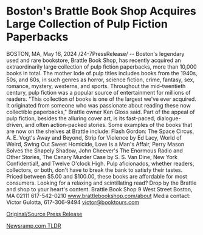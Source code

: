 # Boston's Brattle Book Shop Acquires Large Collection of Pulp Fiction Paperbacks

BOSTON, MA, May 16, 2024 /24-7PressRelease/ -- Boston's legendary used and rare bookstore, Brattle Book Shop, has recently acquired an extraordinarily large collection of pulp fiction paperbacks, more than 10,000 books in total.  The mother lode of pulp titles includes books from the 1940s, 50s, and 60s, in such genres as horror, science fiction, crime, fantasy, sex, romance, mystery, westerns, and sports. Throughout the mid-twentieth century, pulp fiction was a popular source of entertainment for millions of readers.  "This collection of books is one of the largest we've ever acquired. It originated from someone who was passionate about reading these now collectible paperbacks," Brattle owner Ken Gloss said.  Part of the appeal of pulp fiction, besides the alluring cover art, is its fast-paced, dialogue-driven, and often action-packed stories. Some examples of the books that are now on the shelves at Brattle include: Flash Gordon: The Space Circus, A. E. Vogt's Away and Beyond, Strip for Violence by Ed Lacy, World of Weird, Swing Out Sweet Homicide, Love Is a Man's Affair, Perry Mason Solves the Shapely Shadow, John Cheever's The Enormous Radio and Other Stories, The Canary Murder Case by S. S. Van Dine, New York Confidential!, and Twelve O'clock High. Pulp aficionados, whether readers, collectors, or both, don't have to break the bank to satisfy their tastes. Priced between $5.00 and $100.00, these books are affordable for most consumers.   Looking for a relaxing and scintillating read? Drop by the Brattle and shop to your heart's content.  Brattle Book Shop 9 West Street Boston, MA 02111 617-542-0210 www.brattlebookshop.com/about  Media contact: Victor Gulotta, 617-306-9494 victor@booktours.com 

[Original/Source Press Release](https://www.24-7pressrelease.com/press-release/510945/bostons-brattle-book-shop-acquires-large-collection-of-pulp-fiction-paperbacks) 

[Newsramp.com TLDR](https://newsramp.com/None) 